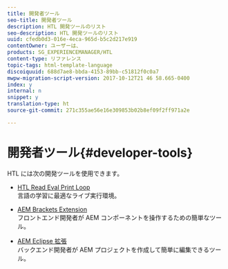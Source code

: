 ```yaml
---
title: 開発者ツール
seo-title: 開発者ツール
description: HTL 開発ツールのリスト
seo-description: HTL 開発ツールのリスト
uuid: cfedb0d3-016e-4eca-965d-b5c2d217e919
contentOwner: ユーザーは、
products: SG_EXPERIENCEMANAGER/HTL
content-type: リファレンス
topic-tags: html-template-language
discoiquuid: 688d7ae8-bbda-4153-89bb-c51812f0c0a7
mwpw-migration-script-version: 2017-10-12T21 46 58.665-0400
index: y
internal: n
snippet: y
translation-type: ht
source-git-commit: 271c355ae56e16e309853b02b8ef09f2ff971a2e

---
```



# 開発者ツール{#developer-tools}

HTL には次の開発ツールを使用できます。

* [HTL Read Eval Print Loop](https://github.com/Adobe-Marketing-Cloud/aem-htl-repl)\
   言語の学習に最適なライブ実行環境。

* [AEM Brackets Extension](https://helpx.adobe.com/jp/experience-manager/6-4/sites/developing/using/aem-brackets.html)\
   フロントエンド開発者が AEM コンポーネントを操作するための簡単なツール。

* [AEM Eclipse 拡張](https://helpx.adobe.com/jp/experience-manager/6-4/sites/developing/using/aem-eclipse.html)\
   バックエンド開発者が AEM プロジェクトを作成して簡単に編集できるツール。

